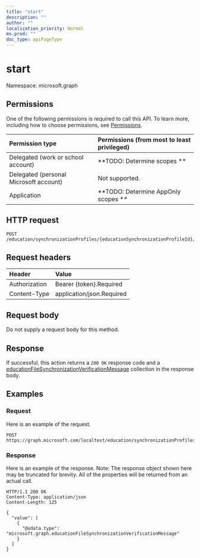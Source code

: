 ```yaml
---
title: "start"
description: ""
author: ""
localization_priority: Normal
ms.prod: ""
doc_type: apiPageType
---
```


# start

Namespace: microsoft.graph



## Permissions
One of the following permissions is required to call this API. To learn more, including how to choose permissions, see [Permissions](/concepts/permissions-reference.md).

|Permission type|Permissions (from most to least privileged)|
|:---|:---|
|Delegated (work or school account)|**TODO: Determine scopes **|
|Delegated (personal Microsoft account)|Not supported.|
|Application|**TODO: Determine AppOnly scopes **|

## HTTP request
<!-- {
  "blockType": "ignored"
}
-->
``` http
POST /education/synchronizationProfiles/{educationSynchronizationProfileId}/start
```

## Request headers
|Header|Value|
|:---|:---|
|Authorization|Bearer {token}.Required|
|Content-Type|application/json.Required|

## Request body
Do not supply a request body for this method.

## Response
If successful, this action returns a `200 OK` response code and a [educationFileSynchronizationVerificationMessage](../resources/educationfilesynchronizationverificationmessage.md) collection in the response body.

## Examples

### Request
Here is an example of the request.
<!-- {
  "blockType": "request",
  "name": "educationsynchronizationprofile_start"
}
-->
``` http
POST https://graph.microsoft.com/localtest/education/synchronizationProfiles/{educationSynchronizationProfileId}/start
```

### Response
Here is an example of the response. Note: The response object shown here may be truncated for brevity. All of the properties will be returned from an actual call.
<!-- {
  "blockType": "response",
  "truncated": true,
  "@odata.type": "collection(microsoft.graph.educationfilesynchronizationverificationmessage)"
}
-->
``` http
HTTP/1.1 200 OK
Content-Type: application/json
Content-Length: 125

{
  "value": [
    {
      "@odata.type": "microsoft.graph.educationFileSynchronizationVerificationMessage"
    }
  ]
}
```

